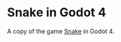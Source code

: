 # Snake in Godot 4
A copy of the game [Snake](https://en.wikipedia.org/wiki/Snake_(video_game_genre)) in Godot 4.  
